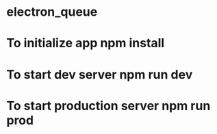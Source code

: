 # electron_queue
# To initialize app npm install
# To start dev server  npm run dev
# To start production server  npm run prod
